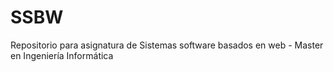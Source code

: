 # SSBW
Repositorio para asignatura de Sistemas software basados en web - Master en Ingeniería Informática
